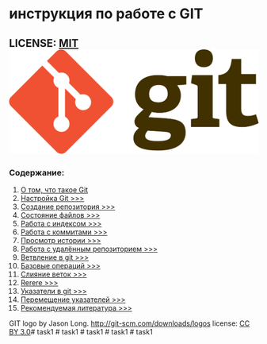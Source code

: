 # инструкция по работе с GIT

LICENSE: [MIT](./licence.md) 
![git-logo](./Git-logo.svg.png)
---

### Содержание:

1. [О том, что такое Git](./info.md)
2. [Настройка Git >>>](./settings.md)
3. [Создание репозитория >>>](./repos.md)
4. [Состояние файлов >>>](./files.md)
5. [Работа с индексом >>>](./work.md)
6. [Работа с коммитами >>>](./commit.md)
7. [ Просмотр истории >>>](./history.md)
8. [Работа с удалённым репозиторием >>>](./host_repos.md)
9. [Ветвление в git >>>](./branch.md)
10. [Базовые операций >>>](operitions.md)
11. [Слияние веток >>>](./branch1.md)
12. [Rerere >>>](./rerere.md)
13. [Указатели в git >>>](./cursors.md)
14. [Перемещение указателей >>>](./move_cursors.md)
15. [Рекомендуемая литература >>>](./boocks.md)


GIT logo by Jason Long. http://git-scm.com/downloads/logos
license: [CC BY 3.0](https://creativecommons.org/licenses/by/3.0)#   t a s k 1 
 
 #   t a s k 1 
 
 #   t a s k 1 
 
 #   t a s k 1 
 
 #   t a s k 1 
 
 